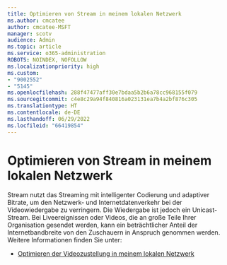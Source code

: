 ```yaml
---
title: Optimieren von Stream in meinem lokalen Netzwerk
ms.author: cmcatee
author: cmcatee-MSFT
manager: scotv
audience: Admin
ms.topic: article
ms.service: o365-administration
ROBOTS: NOINDEX, NOFOLLOW
ms.localizationpriority: high
ms.custom:
- "9002552"
- "5145"
ms.openlocfilehash: 288f47477aff30e7bdaa5b2b6a78cc968155f079
ms.sourcegitcommit: c4e8c29a94f840816a023131ea7b4a2bf876c305
ms.translationtype: HT
ms.contentlocale: de-DE
ms.lasthandoff: 06/29/2022
ms.locfileid: "66419854"
---
```

# <a name="optimizing-stream-within-my-local-network"></a>Optimieren von Stream in meinem lokalen Netzwerk

Stream nutzt das Streaming mit intelligenter Codierung und adaptiver Bitrate, um den Netzwerk- und Internetdatenverkehr bei der Videowiedergabe zu verringern. Die Wiedergabe ist jedoch ein Unicast-Stream. Bei Liveereignissen oder Videos, die an große Teile Ihrer Organisation gesendet werden, kann ein beträchtlicher Anteil der Internetbandbreite von den Zuschauern in Anspruch genommen werden. Weitere Informationen finden Sie unter:

- [Optimieren der Videozustellung in meinem lokalen Netzwerk](https://docs.microsoft.com/stream/network-overview#optimizing-video-delivery-within-my-local-network)
